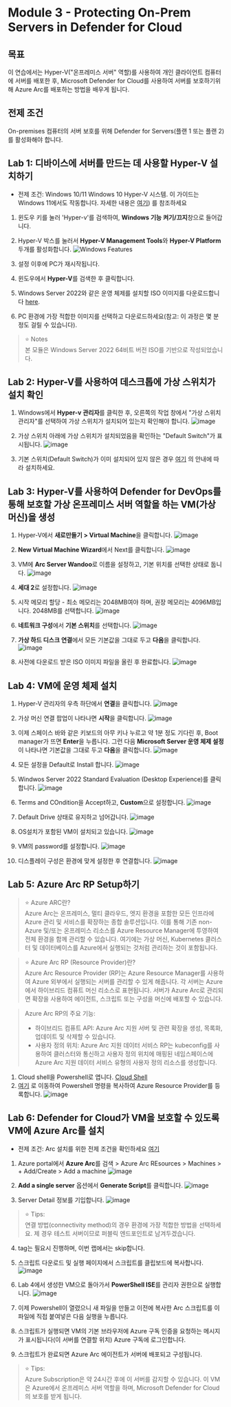 # Module 3 - Protecting On-Prem Servers in Defender for Cloud 

## 목표
이 연습에서는 Hyper-V("온프레미스 서버" 역할)를 사용하여 개인 클라이언트 컴퓨터에 서버를 배포한 후, Microsoft Defender for Cloud를 사용하여 서버를 보호하기위해 Azure Arc를 배포하는 방법을 배우게 됩니다.

## 전제 조건
On-premises 컴퓨터의 서버 보호를 위해 Defender for Servers(플랜 1 또는 플랜 2)를 활성화해야 합니다.

## Lab 1: 디바이스에 서버를 만드는 데 사용할 Hyper-V 설치하기

* 전제 조건: Windows 10/11
Windows 10 Hyper-V 시스템. 이 가이드는 Windows 11에서도 작동합니다. 자세한 내용은 [여기](https://learn.microsoft.com/en-us/virtualization/hyper-v-on-windows/reference/hyper-v-requirements)) 를 참조하세요

1. 윈도우 키를 눌러 'Hyper-v'를 검색하여, **Windows 기능 켜기/끄지**창으로 들어갑니다. 
2. Hyper-V 박스를 눌러서 **Hyper-V Management Tools**와 **Hyper-V Platform** 두개를 활성화합니다.
  ![Windows Features](../Images/windowsfeatures.png?raw=true)

3. 설정 이후에 PC가 재시작됩니다. 
5. 윈도우에서 **Hyper-V**를 검색한 후 클릭합니다.  
6. Windows Server 2022와 같은 운영 체제를 설치할 ISO 이미지를 다운로드합니다 [here](https://www.microsoft.com/en-us/evalcenter/download-windows-server-2022).
7. PC 환경에 가장 적합한 이미지를 선택하고 다운로드하세요(참고: 이 과정은 몇 분 정도 걸릴 수 있습니다).

> ⭐ Notes <br>
> 본 모듈은 Windows Server 2022 64비트 버전 ISO를 기반으로 작성되었습니다.

## Lab 2: Hyper-V를 사용하여 데스크톱에 가상 스위치가 설치 확인
1. Windows에서 **Hyper-v 관리자**를 클릭한 후, 오른쪽의 작업 창에서 "가상 스위치 관리자"를 선택하여 가상 스위치가 설치되어 있는지 확인해야 합니다.
![image](https://github.com/user-attachments/assets/aaad747e-3cbd-4a36-8132-c616107991f1)

2. 가상 스위치 아래에 가상 스위치가 설치되었음을 확인하는 "Default Switch"가 표시됩니다.
![image](https://github.com/user-attachments/assets/d338eae1-8b11-45f5-a595-996a18d4ac2c)

3. 기본 스위치(Default Switch)가 이미 설치되어 있지 않은 경우 [여기](https://learn.microsoft.com/en-us/windows-server/virtualization/hyper-v/get-started/create-a-virtual-switch-for-hyper-v-virtual-machines?tabs=hyper-v-manager) 의 안내에 따라 설치하세요.

## Lab 3: Hyper-V를 사용하여 Defender for DevOps를 통해 보호할 가상 온프레미스 서버 역할을 하는 VM(가상 머신)을 생성

1. Hyper-V에서 **새로만들기 > Virtual Machine**을 클릭합니다.
  ![image](https://github.com/user-attachments/assets/af252b06-136a-49ff-9fdd-c19ee0bd173e)

2. **New Virtual Machine Wizard**에서 Next를 클릭합니다.
 ![image](https://github.com/user-attachments/assets/1781f739-64c6-48a5-89ea-4cb2cb679931)

3. VM에 **Arc Server Wandoo**로 이름을 설정하고, 기본 위치를 선택한 상태로 둡니다. 
  ![image](https://github.com/user-attachments/assets/7fe617e5-32d1-4ea6-b551-e83374fb73f6)

4. **세대 2**로 설정합니다.
  ![image](https://github.com/user-attachments/assets/bb422820-1e91-476b-9237-8297e4fa13c4)

5. 시작 메모리 할당 - 최소 메모리는 2048MB여야 하며, 권장 메모리는 4096MB입니다. 2048MB를 선택합니다.
  ![image](https://github.com/user-attachments/assets/cf4e2b8c-626a-4dcd-8a38-59dd006dd3a5)

6. **네트워크 구성**에서 **기본 스위치**를 선택합니다.
   ![image](https://github.com/user-attachments/assets/dc862ffb-f34a-4c68-98a0-d050d159c694)

7. **가상 하드 디스크 연결**에서 모든 기본값을 그대로 두고 **다음**을 클릭합니다.
    ![image](https://github.com/user-attachments/assets/1f2ed205-b89e-4a6a-8f16-6bf7ff310f31)

8. 사전에 다운로드 받은 ISO 이미지 파일을 올린 후 완료합니다. 
   ![image](https://github.com/user-attachments/assets/a12ab94c-15e6-4501-8503-4d8bf3261429)


## Lab 4: VM에 운영 체제 설치

1. Hyper-V 관리자의 우측 하단에서 **연결**을 클릭합니다.
   ![image](https://github.com/user-attachments/assets/6bf2910f-328d-4ba6-8f46-850314799c65)
2. 가상 머신 연결 팝업이 나타나면 **시작**을 클릭합니다.
  ![image](https://github.com/user-attachments/assets/bd69a616-ed96-42d6-95cc-5195452a56ce)
3. 이제 스페이스 바와 같은 키보드의 아무 키나 누르고 약 1분 정도 기다린 후, Boot manager가 뜨면 **Enter**을 누릅니다. 그런 다음 **Microsoft Server 운영 체제 설정**이 나타나면 기본값을 그대로 두고 **다음**을 클릭합니다.
   ![image](https://github.com/user-attachments/assets/4bf6f3dc-ebb3-41e1-b684-bc4a1d7b0687)

5. 모든 설정을 Default로 Install 합니다.
   ![image](https://github.com/user-attachments/assets/c4a9b596-9476-4e42-9793-ad69374ebe60)

6. Windwos Server 2022 Standard Evaluation (Desktop Experience)를 클릭합니다. 
  ![image](https://github.com/user-attachments/assets/a1bae6c4-277c-45d3-81c3-a096985f0a86)

7. Terms and COndition을 Accept하고, **Custom**으로 설정합니다. 
   ![image](https://github.com/user-attachments/assets/fc63da6e-c0bb-46b5-88d7-c1a33891e617)

8. Default Drive 상태로 유지하고 넘어갑니다.
   ![image](https://github.com/user-attachments/assets/9674b05f-fddb-46ba-bcda-6139012e4562)

9. OS설치가 포함된 VM이 설치되고 있습니다.
   ![image](https://github.com/user-attachments/assets/27d31085-f0a0-4bb6-9f87-b14c30f092aa)

10. VM의 password를 설정합니다.
   ![image](https://github.com/user-attachments/assets/0dfc53f1-7222-41c0-85e8-0aaca14974e9)

2. 디스플레이 구성은 환경에 맞게 설정한 후 연결합니다. 
 ![image](https://github.com/user-attachments/assets/5f681a1b-e3d6-49f1-86a8-dd6187b3f2cb)

## Lab 5: Azure Arc RP Setup하기 

> ⭐ Azure ARC란? <br>
> Azure Arc는 온프레미스, 멀티 클라우드, 엣지 환경을 포함한 모든 인프라에 Azure 관리 및 서비스를 확장하는 종합 솔루션입니다. 이를 통해 기존 non-Azure 및/또는 온프레미스 리소스를 Azure Resource Manager에 투영하여 전체 환경을 함께 관리할 수 있습니다. 여기에는 가상 머신, Kubernetes 클러스터 및 데이터베이스를 Azure에서 실행되는 것처럼 관리하는 것이 포함됩니다.

> ⭐ Azure Arc RP (Resource Provider)란? <br>
> Azure Arc Resource Provider (RP)는 Azure Resource Manager를 사용하여 Azure 외부에서 실행되는 서버를 관리할 수 있게 해줍니다. 각 서버는 Azure에서 하이브리드 컴퓨트 머신 리소스로 표현됩니다. 서버가 Azure Arc로 관리되면 확장을 사용하여 에이전트, 스크립트 또는 구성을 머신에 배포할 수 있습니다.

> Azure Arc RP의 주요 기능:
>  * 하이브리드 컴퓨트 API: Azure Arc 지원 서버 및 관련 확장을 생성, 목록화, 업데이트 및 삭제할 수 있습니다.
>  * 사용자 정의 위치: Azure Arc 지원 데이터 서비스 RP는 kubeconfig를 사용하여 클러스터와 통신하고 사용자 정의 위치에 매핑된 네임스페이스에 Azure Arc 지원 데이터 서비스 유형의 사용자 정의 리소스를 생성합니다.

1. Cloud shell을 Powershell로 엽니다. [Cloud Shell](https://portal.azure.com/#cloudshell/)
2. [여기](https://learn.microsoft.com/en-us/azure/azure-arc/servers/prerequisites#azure-resource-providers) 로 이동하여 Powershell 명령을 복사하여 Azure Resource Provider를 등록합니다.
![image](https://github.com/user-attachments/assets/826e5fd5-d263-42c2-99bb-bcb8468b875e)


## Lab 6: Defender for Cloud가 VM을 보호할 수 있도록 VM에 Azure Arc를 설치

* 전제 조건: Arc 설치를 위한 전제 조건을 확인하세요 [여기](https://learn.microsoft.com/en-us/azure/azure-arc/servers/learn/quick-enable-hybrid-vm#prerequisites)

1. Azure portal에서 **Azure Arc**를 검색 > Azure Arc REsources > Machines > + Add/Create > Add a machine
   ![image](https://github.com/user-attachments/assets/fc378e2f-2f81-4f3a-a75e-eca2b099ccb8)

2. **Add a single server** 옵션에서 **Generate Script**를 클릭합니다.
   ![image](https://github.com/user-attachments/assets/07e77e60-f9df-438f-8fa3-a74be26d9c58)

3. Server Detail 정보를 기입합니다.
   ![image](https://github.com/user-attachments/assets/38a95d54-b799-40e4-91b4-89d9abdc4d92)

> ⭐ Tips: <br>
> 연결 방법(connectivity method)의 경우 환경에 가장 적합한 방법을 선택하세요. 제 경우 테스트 서버이므로 퍼블릭 엔드포인트로 남겨두겠습니다.

4. tag는 필요시 진행하며, 이번 랩에서는 skip합니다.
5. 스크립트 다운로드 및 실행 페이지에서 스크립트를 클립보드에 복사합니다.
   ![image](https://github.com/user-attachments/assets/fba2840c-b100-415f-8776-5cad29d40207)
   
7. Lab 4에서 생성한 VM으로 돌아가서 **PowerShell ISE**를 관리자 권한으로 실행합니다.
   ![image](https://github.com/user-attachments/assets/262d3670-2443-4032-b7bd-32a4bdabc7eb)

8. 이제 Powershell이 열렸으니 새 파일을 만들고 이전에 복사한 Arc 스크립트를 이 파일에 직접 붙여넣은 다음 실행을 누릅니다.

9. 스크립트가 실행되면 VM의 기본 브라우저에 Azure 구독 인증을 요청하는 메시지가 표시됩니다(이 서버를 연결할 위치) Azure 구독에 로그인합니다.

10. 스크립트가 완료되면 Azure Arc 에이전트가 서버에 배포되고 구성됩니다.

> ⭐ Tips: <br>
> Azure Subscription은 약 24시간 후에 이 서버를 감지할 수 있습니다. 이 VM은 Azure에서 온프레미스 서버 역할을 하며, Microsoft Defender for Cloud의 보호를 받게 됩니다.

